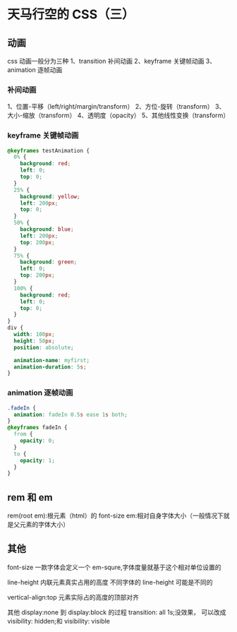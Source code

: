 # 天马行空的 CSS（三）

## 动画

css 动画一般分为三种
1、transition 补间动画
2、keyframe 关键帧动画
3、animation 逐帧动画

<!--more-->

### 补间动画

1、位置-平移（left/right/margin/transform）
2、方位-旋转（transform）
3、大小-缩放（transform）
4、透明度（opacity）
5、其他线性变换（transform）

### keyframe 关键帧动画

```css
@keyframes testAnimation {
  0% {
    background: red;
    left: 0;
    top: 0;
  }
  25% {
    background: yellow;
    left: 200px;
    top: 0;
  }
  50% {
    background: blue;
    left: 200px;
    top: 200px;
  }
  75% {
    background: green;
    left: 0;
    top: 200px;
  }
  100% {
    background: red;
    left: 0;
    top: 0;
  }
}
div {
  width: 100px;
  height: 50px;
  position: absolute;

  animation-name: myfirst;
  animation-duration: 5s;
}
```

### animation 逐帧动画

```css
.fadeIn {
  animation: fadeIn 0.5s ease 1s both;
}
@keyframes fadeIn {
  from {
    opacity: 0;
  }
  to {
    opacity: 1;
  }
}
```

## rem 和 em

rem(root em):根元素（html）的 font-size
em:相对自身字体大小（一般情况下就是父元素的字体大小）

## 其他

font-size
一款字体会定义一个 em-squre,字体度量就基于这个相对单位设置的

line-height
内联元素真实占用的高度
不同字体的 line-height 可能是不同的

vertical-align:top
元素实际占的高度的顶部对齐

其他
display:none 到 display:block 的过程 transition: all 1s;没效果，
可以改成 visibility: hidden;和 visibility: visible
